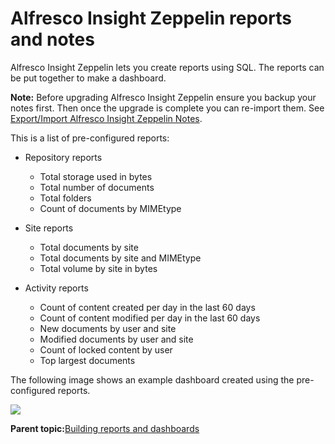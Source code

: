 # Alfresco Insight Zeppelin reports and notes

Alfresco Insight Zeppelin lets you create reports using SQL. The reports can be put together to make a dashboard.

**Note:** Before upgrading Alfresco Insight Zeppelin ensure you backup your notes first. Then once the upgrade is complete you can re-import them. See [Export/Import Alfresco Insight Zeppelin Notes](../tasks/search-insight-engine-upgrade-note.md).

This is a list of pre-configured reports:

-   Repository reports

    -   Total storage used in bytes
    -   Total number of documents
    -   Total folders
    -   Count of documents by MIMEtype
-   Site reports

    -   Total documents by site
    -   Total documents by site and MIMEtype
    -   Total volume by site in bytes
-   Activity reports

    -   Count of content created per day in the last 60 days
    -   Count of content modified per day in the last 60 days
    -   New documents by user and site
    -   Modified documents by user and site
    -   Count of locked content by user
    -   Top largest documents

The following image shows an example dashboard created using the pre-configured reports.

![](../images/exampledashboard1.png)

**Parent topic:**[Building reports and dashboards](../concepts/installing-apache.md)

